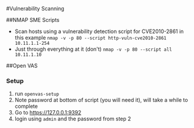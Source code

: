 #Vulnerability Scanning

##NMAP SME Scripts
* Scan hosts using a vulnerability detection script for CVE2010-2861 in this example `nmap -v -p 80 --script http-vuln-cve2010-2861 10.11.1.1-254`
* Just through everything at it (don't) `nmap -v -p 80 --script all 10.11.1.10`

##Open VAS

### Setup
1. run `openvas-setup`
2. Note password at bottom of script (you will need it), will take a while to complete
3. Go to https://127.0.0.1:9392
4. login using `admin` and the password from step 2
